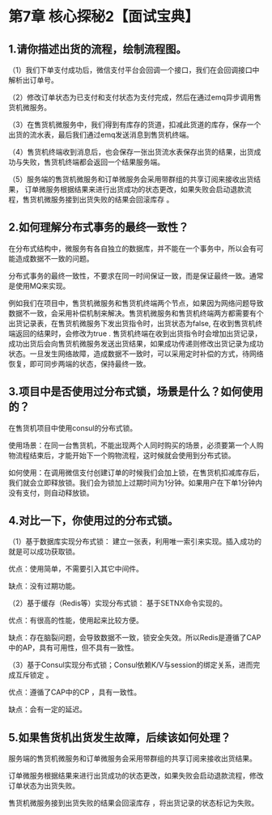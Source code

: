 # 第7章 核心探秘2【面试宝典】

## 1.请你描述出货的流程，绘制流程图。

（1）我们下单支付成功后，微信支付平台会回调一个接口，我们在会回调接口中解析出订单号。

（2）修改订单状态为已支付和支付状态为支付完成，然后在通过emq异步调用售货机微服务。

（3）在售货机微服务中，我们得到有库存的货道，扣减此货道的库存，保存一个出货的流水表，最后我们通过emq发送消息到售货机终端。

（4）售货机终端收到消息后，也会保存一张出货流水表保存出货的结果，出货成功与失败，售货机终端都会返回一个结果服务端。

（5）服务端的售货机微服务和订单微服务会采用带群组的共享订阅来接收出货结果， 订单微服务根据结果来进行出货成功的状态更改，如果失败会启动退款流程，售货机微服务接到出货失败的结果会回滚库存 。



## 2.如何理解分布式事务的最终一致性？

在分布式结构中，微服务有各自独立的数据库，并不能在一个事务中，所以会有可能造成数据不一致的问题。

分布式事务的最终一致性，不要求在同一时间保证一致，而是保证最终一致。通常是使用MQ来实现。 

例如我们在项目中，售货机微服务和售货机终端两个节点，如果因为网络问题导致数据不一致，会采用补偿机制来解决。售货机微服务和售货机终端两方都需要有个出货记录表，在售货机微服务下发出货指令时，出货状态为false, 在收到售货机终端返回的结果时，会修改为true . 售货机终端在收到出货指令时会增加出货记录，成功出货后会向售货机微服务发送出货结果，如果成功传递则修改出货记录为成功状态。一旦发生网络故障，造成数据不一致时，可以采用定时补偿的方式，待网络恢复，即可同步两端的状态，保持最终一致。



## 3.项目中是否使用过分布式锁，场景是什么？如何使用的？

在售货机项目中使用consul的分布式锁。

使用场景：在同一台售货机，不能出现两个人同时购买的场景，必须要第一个人购物流程结束后，才能开始下一个购物流程，这时候就会使用到分布式锁。

如何使用：在调用微信支付创建订单的时候我们会加上锁，在售货机扣减库存后，我们就会立即释放锁。我们会为锁加上过期时间为1分钟。如果用户在下单1分钟内没有支付，则自动释放锁。



## 4.对比一下，你使用过的分布式锁。

（1）基于数据库实现分布式锁： 建立一张表，利用唯一索引来实现。插入成功的就是可以成功获取锁。

优点：使用简单，不需要引入其它中间件。

缺点：没有过期功能。

（2）基于缓存（Redis等）实现分布式锁： 基于SETNX命令实现的。

优点：有很高的性能，使用起来比较方便。

缺点：存在脑裂问题，会导致数据不一致，锁安全失效。所以Redis是遵循了CAP中的AP，具有可用性，但不具有一致性。

（3）基于Consul实现分布式锁；Consul依赖K/V与session的绑定关系，进而完成互斥锁定 。

优点：遵循了CAP中的CP ，具有一致性。

缺点：会有一定的延迟。

## 5.如果售货机出货发生故障，后续该如何处理？

服务端的售货机微服务和订单微服务会采用带群组的共享订阅来接收出货结果。

订单微服务根据结果来进行出货成功的状态更改，如果失败会启动退款流程，修改订单状态为出货失败。

售货机微服务接到出货失败的结果会回滚库存 ，将出货记录的状态标记为失败。



